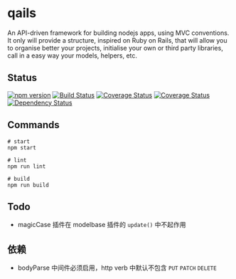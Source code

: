 # qails
An API-driven framework for building nodejs apps, using MVC conventions. It only will provide a structure, inspired on Ruby on Rails, that will allow you to organise better your projects, initialise your own or third party libraries, call in a easy way your models, helpers, etc.

## Status

[![npm version](https://badge.fury.io/js/qails.svg)](https://badge.fury.io/js/qails)
[![Build Status](https://travis-ci.org/qails/qails.svg?branch=master)](https://travis-ci.org/qails/qails)
[![Coverage Status](https://coveralls.io/repos/github/qails/qails/badge.svg)](https://coveralls.io/github/qails/qails)
[![Coverage Status](https://coveralls.io/repos/github/qails/qails/badge.svg?branch=master)](https://coveralls.io/github/qails/qails?branch=master)
[![Dependency Status](https://david-dm.org/qails/qails.svg)](https://david-dm.org/qails/qails)

## Commands
```
# start
npm start

# lint
npm run lint

# build
npm run build
```

## Todo
- magicCase 插件在 modelbase 插件的 `update()` 中不起作用

## 依赖
- bodyParse 中间件必须启用，http verb 中默认不包含 `PUT` `PATCH` `DELETE`
